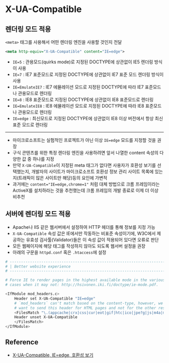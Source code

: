 # X-UA-Compatible

## 렌더링 모드 적용

`<meta>` 태그를 사용해서 어떤 렌더링 엔진을 사용할 것인지 전달

```xml
<meta http-equiv="X-UA-Compatible" content="IE=edge">
```

* `IE=5` : 관용모드(quirks mode)로 지정된 DOCTYPE에 상관없이 IE5 렌더링 방식이 사용
* `IE=7` : IE7 표준모드로 지정된 DOCTYPE에 상관없이 IE7 표준 모드 렌더링 방식이 사용
* `IE=EmulateIE7` : IE7 에뮬레이션 모드로 지정된 DOCTYPE에 따라 IE7 표준모드나 관용모드로 렌더링
* `IE=8` : IE8 표준모드로 지정된 DOCTYPE에 상관없이 IE8 표준모드로 렌더링
* `IE=EmulateIE8` : IE8 에뮬레이션 모드로 지정된 DOCTYPE에 따라 IE8 표준모드나 관용모드로 렌더링
* `IE=edge` : 최신모드로 지정된 DOCTYPE에 상관없이 IE8 이상 버전에서 항상 최신 표준 모드로 렌더링

---

* 마이크로소프트는 실험적인 프로젝트가 아닌 이상 `IE=edge` 모드를 지정할 것을 권장
*  구식 콘텐츠를 위한 특정 렌더링 엔진을 사용하려면 앞서 나열한 content 속성의 다양한 값 중 하나를 지정
* 만약 `X-UA-Compatible`이 지정된 meta 태그가 없다면 사용자가 호환성 보기를 선택했는지, 개발자의 사이트가 마이크로소프트 호환성 정보 관리 사이트 목록에 있는지(트래픽이 많은 사이트만 해당)등의 요인에 가변적
* 과거에는 `content="IE=edge,chrome=1"` 처럼 대체 방법으로 크롬 프레임이라는 ActiveX를 설치하라는 것을 추천했는데 크롬 프레임의 개발 종료로 이제 더 이상 비추천

## 서버에 렌더링 모드 적용

* Apache나 IIS 같은 웹서버에서 설정하여 HTTP 헤더를 통해 정보를 지정 가능
* `X-UA-Compatible` 속성 값은 IE에서만 작동하는 비표준 속성이기에, W3C에서 제공하는 유효성 검사툴(Validator)들은 이 속성 값이 적용되어 있다면 오류로 판단
* 모든 웹페이지에 해당 태그를 작성하지 않아도 되도록 웹서버 설정을 권장
* 아래의 구문을 `httpd.conf` 혹은 `.htaccess`에 설정

```bash
# ------------------------------------------------------------------------------
# | Better website experience                                                  |
# ------------------------------------------------------------------------------

# Force IE to render pages in the highest available mode in the various
# cases when it may not: http://hsivonen.iki.fi/doctype/ie-mode.pdf.

<IfModule mod_headers.c>
    Header set X-UA-Compatible "IE=edge"
    # `mod_headers` can't match based on the content-type, however, we only
    # want to send this header for HTML pages and not for the other resources
    <FilesMatch "\.(appcache|crx|css|cur|eot|gif|htc|ico|jpe?g|js|m4a|m4v|manifest|mp4|oex|oga|ogg|ogv|opus|otf|pdf|png|safariextz|svgz?|ttf|vcf|webapp|webm|webp|woff|xml|xpi)$">
    Header unset X-UA-Compatible
    </FilesMatch>
</IfModule>
```

## Reference

* [X-UA-Compatible, IE=edge, 호환성 보기](http://webdir.tistory.com/38)